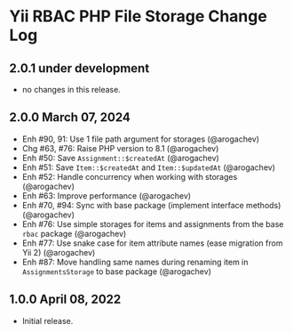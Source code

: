 # Yii RBAC PHP File Storage Change Log

## 2.0.1 under development

- no changes in this release.

## 2.0.0 March 07, 2024

- Enh #90, 91: Use 1 file path argument for storages (@arogachev)
- Chg #63, #76: Raise PHP version to 8.1 (@arogachev)
- Enh #50: Save `Assignment::$createdAt` (@arogachev)
- Enh #51: Save `Item::$createdAt` and `Item::$updatedAt` (@arogachev)
- Enh #52: Handle concurrency when working with storages (@arogachev)
- Enh #63: Improve performance (@arogachev)
- Enh #70, #94: Sync with base package (implement interface methods) (@arogachev)
- Enh #76: Use simple storages for items and assignments from the base `rbac` package (@arogachev)
- Enh #77: Use snake case for item attribute names (ease migration from Yii 2) (@arogachev)
- Enh #87: Move handling same names during renaming item in `AssignmentsStorage` to base package (@arogachev)

## 1.0.0 April 08, 2022

- Initial release.
